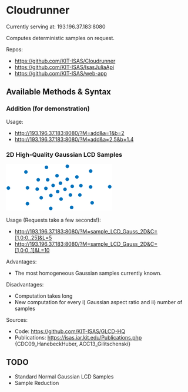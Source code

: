 # Cloudrunner

Currently serving at: 193.196.37.183:8080

Computes deterministic samples on request.

Repos:

- https://github.com/KIT-ISAS/Cloudrunner
- https://github.com/KIT-ISAS/IsasJuliaApi
- https://github.com/KIT-ISAS/web-app


## Available Methods & Syntax

### Addition (for demonstration)

Usage:

- http://193.196.37.183:8080/?M=add&a=1&b=2
- http://193.196.37.183:8080/?M=add&a=2.5&b=1.4


### 2D High-Quality Gaussian LCD Samples

![plot](media/glcdhq.png)

Usage (Requests take a few seconds!):

- <http://193.196.37.183:8080/?M=sample_LCD_Gauss_2D&C=[1,0;0,.25]&L=5>
- <http://193.196.37.183:8080/?M=sample_LCD_Gauss_2D&C=[1,0;0,.1]&L=10>

Advantages:

- The most homogeneous Gaussian samples currently known.

Disadvantages:

- Computation takes long
- New computation for every i) Gaussian aspect ratio and ii) number of samples

Sources:

- Code: https://github.com/KIT-ISAS/GLCD-HQ
- Publications: https://isas.iar.kit.edu/Publications.php  {CDC09_HanebeckHuber, ACC13_Gilitschenski}



## TODO
- Standard Normal Gaussian LCD Samples
- Sample Reduction



